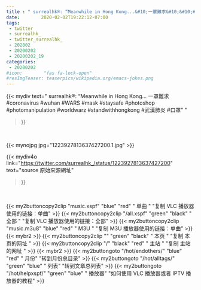 ```yaml
---
title : " surrealhk®: “Meanwhile in Hong Kong...&#10;一罩難求&#10;&#10;#coronavirus #wuhan #WARS #mask #staysafe #photoshop #photomanipulation #worldwarz #standwithhongkong #武漢肺炎 #口罩”  "
date:        2020-02-02T19:22:12-07:00
tags:
 - twitter
 - surrealhk_
 - twitter_surrealhk_
 - 202002
 - 20200202
 - 20200202_19
categories:
 - 20200202
#icon:        "fas fa-lock-open"
#resImgTeaser: teaserpics/wikipedia.org/emacs-jokes.png
---
```


{{< mydiv text=" surrealhk®: “Meanwhile in Hong Kong...&#10;一罩難求&#10;&#10;#coronavirus #wuhan #WARS #mask #staysafe #photoshop #photomanipulation #worldwarz #standwithhongkong #武漢肺炎 #口罩”  "
>}}
<br>


 {{< mynojpg jpg="1223927813637427200.1.jpg" >}}<br> 



{{< mydiv4o link="https://twitter.com/surrealhk_/status/1223927813637427200"
text="source 原始來源網址"
>}}


<br>



{{< my2buttoncopy2clip "music.xspf"        "blue"   "red"    " 单曲 "  "复制 VLC 播放器使用的链接：单曲" >}} {{< my2buttoncopy2clip "/all.xspf"         "green"  "black"  " 全部 "  "复制 VLC 播放器使用的链接：全部" >}} {{< my2buttoncopy2clip "music.m3u8"        "blue"   "red"    " M3U  "    "复制 M3U 播放器使用的链接：单曲" >}} {{< mybr2 >}} {{< my2buttoncopy2clip ""                  "green"  "black"  " 本页 "    "复制 本页的网址 " >}} {{< my2buttoncopy2clip "/"                 "black"  "red"    " 主站 "    "复制 主站的网址 " >}} {{< mybr2 >}} {{< my2buttongoto      "/hot/endothers/"   "blue"   "red"    " 月份"   "转到月份总目录" >}} {{< my2buttongoto      "/hot/alltags/"     "green"  "blue"   " 列表"   "转到文章总列表" >}} {{< my2buttongoto      "/hot/helpxspf/"    "green"  "blue"   " 播放器" "如何使用 VLC 播放器或者 IPTV 播放器的教程" >}} 
